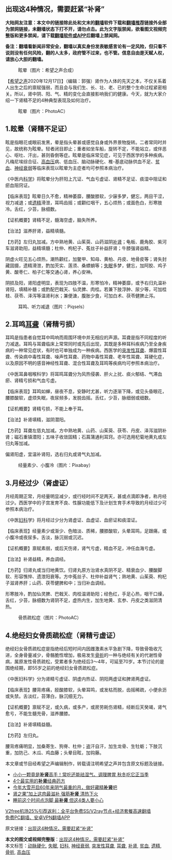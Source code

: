  <h2>出现这4种情况，需要赶紧“补肾”</h2> <p class="notice"><b>大陆网友注意：本文中的链接除此处和文末的<a href="https://github.com/bannedbook/fanqiang" >翻墙</a>软件下载和<a href="https://github.com/killgcd/justmysocks/blob/master/README.md">翻墙推荐</a>链接外全部为禁网链接，未翻墙状态下打不开，请勿点击。此为文字版禁闻，欲看图文视频完整版和更多禁闻，请下载<a href="https://github.com/bannedbook/fanqiang">翻墙软件或APP</a>后翻墙上禁闻网。</p><p>备注：翻墙看新闻非常安全，翻墙以真实身份发表敏感言论有一定风险，但只看不说则没有任何风险，翻的人太多，政府管不过来，也不管。信息自由是天赋人权，请放心大胆的翻墙。</b></p>  <div class="entry"> <figure><figcaption>眩晕（图片：希望之声合成）</figcaption></figure> <p>【<span class='wp_keywordlink_affiliate'><a href="https://www.soundofhope.org" title="希望之声" target="_blank">希望之声</a></span>2020年12月17日】（编辑：郭强）肾作为人体的先天之本，不仅关系着人出生之后的禀赋强弱，而且会与我们生、长、壮、老、已的整个生命过程紧密相关。所以，肾中阴、阳、气、精的变化会直接影响我们的健康。今天，就为大家介绍一下肾精不足的4种典型表现及如何治疗。</p> <figure><figcaption>眩晕（图片：PhotoAC）</figcaption></figure> <h2>1.眩晕（肾精不足证）</h2> <p>眩是指眼花或眼前发黑，晕是指头晕甚或感觉自身或外界景物旋转。二者常同时并见，故统称为眩晕。轻者闭目即止；重者如坐车船，旋转不定，不能站立，或伴恶心、呕吐、汗出，甚则昏倒等症。眩晕是临床常见症，可见于西医学的多种疾病。凡梅尼埃综合征、<a href="https://www.bannedbook.org/bnews/tag/%e9%ab%98%e8%a1%80%e5%8e%8b/" class="st_tag internal_tag" rel="tag" title="标签 高血压 下的日志">高血压</a>病、低血压、脑动脉硬化、椎-基底动脉供血不足、<a href="https://www.bannedbook.org/bnews/tag/%E8%B4%AB%E8%A1%80/" class="st_tag internal_tag" rel="tag" title="标签 贫血 下的日志">贫血</a>、<a href="https://www.bannedbook.org/bnews/tag/%e7%a5%9e%e7%bb%8f%e8%a1%b0%e5%bc%b1/" class="st_tag internal_tag" rel="tag" title="标签 神经衰弱 下的日志">神经衰弱</a>等临床表现以眩晕为主症者均可参照本病治疗。</p> <p>《中医内<span class='wp_keywordlink'><a href="https://www.bannedbook.org/forum11/topic309.html" title="禁片：“科学”的棍子" target="_blank">科学</a></span>》将眩晕分为肝阳上亢证、气血亏虚证、肾精不足证、痰湿中阻证和瘀血阻窍证。</p> <p>【临床表现】眩晕日久不愈，精神萎靡，腰酸膝软，少寐多梦，健忘，两目干涩，视力减退；或<a href="https://www.bannedbook.org/bnews/tag/%e9%81%97%e7%b2%be/" class="st_tag internal_tag" rel="tag" title="标签 遗精 下的日志">遗精</a>滑泄，耳鸣齿摇；或颧红咽干，五心烦热；或面色白，形寒肢冷。舌红，少苔，脉细数。</p> <p>【证机概要】肾精不足，髓海空虚，脑失所养。</p> <p>【治法】滋养肝肾，益精填髓。</p> <p>【方药】左归丸加减。方中熟地黄、山茱萸、山药滋阴<a href="https://www.bannedbook.org/bnews/tag/%e8%a1%a5%e8%82%be/" class="st_tag internal_tag" rel="tag" title="标签 补肾 下的日志">补肾</a>；龟板、鹿角胶、紫河车滋肾助阳，益精填髓；杜仲、枸杞子、菟丝子补益肝肾；牛膝强肾益精。</p> <p>阴虚火旺见五心烦热，潮热颧红，加鳖甲、知母、黄柏、丹皮、地骨皮等；肾失封藏固摄，遗精滑泄，酌加芡实、莲须、桑螵蛸等；<a href="https://www.bannedbook.org/bnews/tag/%e5%a4%b1%e7%9c%a0/" class="st_tag internal_tag" rel="tag" title="标签 失眠 下的日志">失眠</a>多梦，健忘，加阿胶、鸡子黄、酸枣仁、柏子仁等交通心肾，养心安神。</p>  <p>阴损及阳，肾阳虚明显，表现为四肢不温，形寒怕冷，精神萎靡，或予右归丸温补肾阳，填精补髓；或酌配巴戟天、仙灵脾、肉桂。若兼下肢浮肿、尿少等，可加桂枝、茯苓、泽泻等温肾利水；兼便溏，腹胀少食，可加白术、茯苓健脾止泻。</p> <figure><figcaption>耳鸣、听力减退（图片：Piqsels）</figcaption></figure> <h2>2.耳鸣<a href="https://www.bannedbook.org/bnews/tag/%E8%80%B3%E8%81%8B/" class="st_tag internal_tag" rel="tag" title="标签 耳聋 下的日志">耳聋</a>（肾精亏损）</h2> <p>耳鸣是指患者自觉耳中鸣响而周围环境中并无相应的声源。耳聋是指不同程度的听力减退。耳鸣与耳聋临床上常常同时或先后出现，其既是多种耳科疾病乃至全身疾病的一种常见症状，有时也可单独成为一种疾病。西医学的<a href="https://www.bannedbook.org/bnews/tag/%e7%aa%81%e5%8f%91%e6%80%a7%e8%80%b3%e8%81%8b/" class="st_tag internal_tag" rel="tag" title="标签 突发性耳聋 下的日志">突发性耳聋</a>、爆震性耳聋、传染病中毒性耳聋、噪声性耳聋、药物中毒性耳聋、老年性耳聋、耳硬化症，以及原因不明的感音神经性耳聋、混合性耳聋及耳鸣等疾病均可参照本病治疗。</p> <p>《中医耳鼻咽喉科学》将耳鸣耳聋分为风热侵袭、肝火上扰、痰火郁结、气滞血瘀、肾精亏损和气血亏虚。</p> <p>【临床表现】耳鸣如蝉，昼夜不息，安静时尤甚，听力逐渐下降，或见头昏眼花，腰膝酸软，虚烦失眠，夜尿频多，发脱齿摇。舌红，少苔，脉细弱或细数。</p> <p>【证机概要】肾精亏损，不能上奉于耳。</p> <p>【治法】补肾填精，滋阴潜阳。</p> <p>【方药】耳聋左慈丸加减。方中熟地黄、山药、山茱萸、茯苓、丹皮、泽泻滋阴补肾；磁石重镇潜阳；五味子收敛固精；石菖蒲通利耳窍。亦可选用杞菊地黄丸或左归丸等加减。</p> <p>偏肾阳虚，宜温补肾阳，选右归丸或肾气丸加减。</p>  <figure><figcaption>经量素少、小腹冷（图片：Pixabay）</figcaption></figure> <h2>3.月经过少（肾虚证）</h2> <p>月经周期正常，月经量明显减少，或行经时间不足两天，甚或点滴即净者，称月经过少。西医学中的子宫发育不良、性腺功能低下及计划生育手术导致的月经过少可参照本病治疗。</p> <p>《中医<a href="https://www.bannedbook.org/bnews/tag/%E5%A6%87%E7%A7%91/" class="st_tag internal_tag" rel="tag" title="标签 妇科 下的日志">妇科</a>学》将月经过少分为肾虚证、血虚证、血瘀证和痰湿证。</p> <p>【临床表现】经量素少或渐少、色暗淡、质稀，腰膝酸软，头晕耳鸣，足跟痛，或小腹冷或夜尿多。舌淡，脉沉弱或沉迟。</p> <p>【证机概要】禀赋素弱，或后天伤肾，肾气亏虚，精血不足，冲任血海亏虚。</p> <p>【治法】补肾益精，养血调经。</p> <p>【方药】归肾丸或当归地黄饮。归肾丸原方治肾水真阴不足、精衰血少、腰酸脚软、形容憔悴、遗泄阳衰等。方中菟丝子、杜仲补益肾气；熟地黄、山茱萸、枸杞子滋肾养肝；山药、茯苓健脾和中；当归补血调经。</p> <p>形寒肢冷，酌加仙灵脾、巴戟天、肉桂温肾助阳；经色红，手足心热，咽干口燥，舌红，少苔，脉细数为肾阴不足，虚热内生，加生地黄、玄参、丹皮之类滋阴清热。</p> <figure><figcaption>骨质疏松症（图片：PhotoAC）</figcaption></figure> <h2>4.绝经妇女骨质疏松症（肾精亏虚证）</h2> <p>绝经妇女骨质疏松症是指绝经后短时间内因雌激素水平急剧下降，导致骨吸收亢进，全身骨量减少，骨骼脆性增加，极易发生<a href="https://www.bannedbook.org/bnews/tag/%E9%AA%A8%E6%8A%98/" class="st_tag internal_tag" rel="tag" title="标签 骨折 下的日志">骨折</a>的一种与绝经有关的代谢性骨病，属原发性骨质疏松，受累者多为绝经后3～4年，可延至70岁。本节讨论的是围绝经期，即55岁之前的绝经妇女骨质疏松症。</p>  <p>《中医妇科学》分为肾精亏虚证、阴虚内热证、阴阳两虚证和脾肾两虚证。</p> <p>【临床表现】腰背疼痛，胫酸膝软，头晕耳鸣，或发枯而脱，齿摇稀疏，小便余沥或失禁。舌淡红，苔薄白，脉沉细无力。</p> <p>【证机概要】禀赋不足，或久病，或多产，或房劳耗伤肾精，经断后天癸竭，肾气愈亏，不能生髓充骨，滋养腰膝。</p> <p>【治法】补肾填精益髓。</p> <p>【方药】左归丸。</p> <p>腰背疼痛明显，加桑寄生、狗脊、杜仲；盗汗自汗，加生龙骨、生牡蛎；下肢沉重，加防己、木瓜、鸡血藤；头晕目眩，加钩藤。</p> <p>本文章或节目经希望之声编辑制作，转载请注明希望之声并包含原文标题及链接。</p> <ul class='op-related-articles' title='相关阅读'> <li><a href='https://www.bannedbook.org/bnews/health/20201211/1445851.html' target='_blank'>小小一颗竟是<b>补肾</b>高手！常吃还能祛湿气、调理脾胃 秋冬吃它正当季</a></li> <li><a href='https://www.bannedbook.org/bnews/comments/20201211/1445577.html' target='_blank'>4个最实用的<b>补肾</b>经典药方</a></li> <li><a href='https://www.bannedbook.org/bnews/comments/20201208/1443863.html' target='_blank'>今年大雪开启60年来阴气最重的月，做好藏精<b>补肾</b>吧</a></li> <li><a href='https://www.bannedbook.org/bnews/lifebaike/20201207/1443548.html' target='_blank'>肾之果”加上这肉最滋补 强筋<b>补肾</b> 清热下火</a></li> <li><a href='https://www.bannedbook.org/bnews/health/20201204/1442083.html' target='_blank'>睡前这个时间点泡脚 最<b>补肾</b> 但这4类人要小心</a></li> </ul> <p class="texttj"> <a href="https://www.bannedbook.org/forum23/topic22702.html" target="_blank">V2free机场25%引荐返利：全平台免费SS/V2ray节点+经济套餐高速翻墙</a><br/> <a href="https://github.com/bannedbook/fanqiang/wiki/%E7%A6%81%E9%97%BB%E7%BD%91%E5%AE%89%E5%8D%93%E7%BF%BB%E5%A2%99%E6%96%B0%E9%97%BBAPP" target="_blank">免费PC翻墙、安卓VPN翻墙APP</a></p><p>原文链接：<a class="src_link"  href="https://www.soundofhope.org/post/454234" target="_blank">出现这4种情况，需要赶紧“补肾”</a></p> <a name='sharetosocial'></a>       <div><b>本文的图文或视频完整版</b>：<a href='https://www.bannedbook.org/bnews/comments/20201217/1449718.html'>出现这4种情况，需要赶紧“补肾”</a></div>  </div><!--END ENTRY--> <div class="postfooter"> <div>本文标签：<a href="https://www.bannedbook.org/bnews/tag/%e5%8a%a8%e8%84%89%e7%a1%ac%e5%8c%96/" rel="tag">动脉硬化</a>, <a href="https://www.bannedbook.org/bnews/tag/%e5%a4%b1%e7%9c%a0/" rel="tag">失眠</a>, <a href="https://www.bannedbook.org/bnews/tag/%E5%A6%87%E7%A7%91/" rel="tag">妇科</a>, <a href="https://www.bannedbook.org/bnews/tag/%e7%a5%9e%e7%bb%8f%e8%a1%b0%e5%bc%b1/" rel="tag">神经衰弱</a>, <a href="https://www.bannedbook.org/bnews/tag/%e7%aa%81%e5%8f%91%e6%80%a7%e8%80%b3%e8%81%8b/" rel="tag">突发性耳聋</a>, <a href="https://www.bannedbook.org/bnews/tag/%E8%80%B3%E8%81%8B/" rel="tag">耳聋</a>, <a href="https://www.bannedbook.org/bnews/tag/%e8%a1%a5%e8%82%be/" rel="tag">补肾</a>, <a href="https://www.bannedbook.org/bnews/tag/%E8%B4%AB%E8%A1%80/" rel="tag">贫血</a>, <a href="https://www.bannedbook.org/bnews/tag/%e9%81%97%e7%b2%be/" rel="tag">遗精</a>, <a href="https://www.bannedbook.org/bnews/tag/%E9%AA%A8%E6%8A%98/" rel="tag">骨折</a>, <a href="https://www.bannedbook.org/bnews/tag/%e9%ab%98%e8%a1%80%e5%8e%8b/" rel="tag">高血压</a></div>  </div><!--END POSTFOOTER--> 